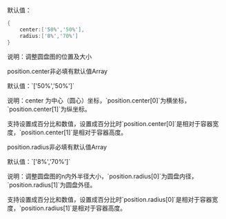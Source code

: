 默认值：

```d
{
    center:['50%','50%'],
    radius:['8%','70%']
}
```

说明：调整圆盘图的位置及大小

<p class='ev_expand_title'>position.center<span class='ev_expand_required'>非必填</span><span class='ev_expand_defaults'>有默认值</span><span class='ev_expand_type'>Array</span>

<p class='ev_expand_introduce'>默认值：`['50%','50%']`

<p class='ev_expand_introduce'>说明：center 为中心（圆心）坐标，`position.center[0]`为横坐标，`position.center[1]`为纵坐标。
<p class='ev_expand_introduce'>支持设置成百分比和数值，设置成百分比时`position.center[0]`是相对于容器宽度，`position.center[1]`是相对于容器高度。

<p class='ev_expand_title'>position.radius<span class='ev_expand_required'>非必填</span><span class='ev_expand_defaults'>有默认值</span><span class='ev_expand_type'>Array</span>

<p class='ev_expand_introduce'>默认值：`['8%','70%']`

<p class='ev_expand_introduce'>说明：调整圆盘图的n内外半径大小，`position.radius[0]`为圆盘内径，`position.radius[1]`为圆盘外径。
<p class='ev_expand_introduce'>支持设置成百分比和数值，设置成百分比时`position.radius[0]`是相对于容器宽度，`position.radius[1]`是相对于容器高度。
